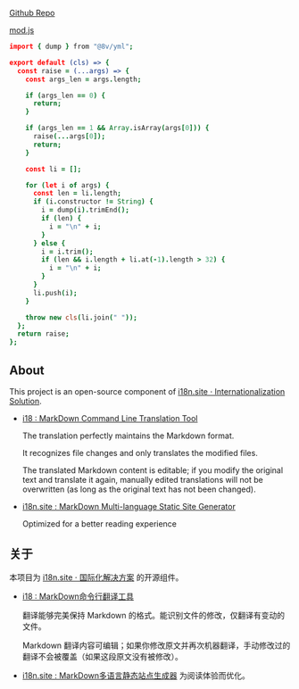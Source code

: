 [Github Repo](https://github.com/i18n-site/deno/tree/dev/raise)

[mod.js](./mod.js)

```coffee
import { dump } from "@8v/yml";

export default (cls) => {
  const raise = (...args) => {
    const args_len = args.length;

    if (args_len == 0) {
      return;
    }

    if (args_len == 1 && Array.isArray(args[0])) {
      raise(...args[0]);
      return;
    }

    const li = [];

    for (let i of args) {
      const len = li.length;
      if (i.constructor != String) {
        i = dump(i).trimEnd();
        if (len) {
          i = "\n" + i;
        }
      } else {
        i = i.trim();
        if (len && i.length + li.at(-1).length > 32) {
          i = "\n" + i;
        }
      }
      li.push(i);
    }

    throw new cls(li.join(" "));
  };
  return raise;
};
```

## About

This project is an open-source component of
[i18n.site ⋅ Internationalization Solution](https://i18n.site).

- [i18 : MarkDown Command Line Translation Tool](https://i18n.site/i18)

  The translation perfectly maintains the Markdown format.

  It recognizes file changes and only translates the modified files.

  The translated Markdown content is editable; if you modify the original text
  and translate it again, manually edited translations will not be overwritten
  (as long as the original text has not been changed).

- [i18n.site : MarkDown Multi-language Static Site Generator](https://i18n.site/i18n.site)

  Optimized for a better reading experience

## 关于

本项目为 [i18n.site ⋅ 国际化解决方案](https://i18n.site) 的开源组件。

- [i18 : MarkDown命令行翻译工具](https://i18n.site/i18)

  翻译能够完美保持 Markdown 的格式。能识别文件的修改，仅翻译有变动的文件。

  Markdown
  翻译内容可编辑；如果你修改原文并再次机器翻译，手动修改过的翻译不会被覆盖（如果这段原文没有被修改）。

- [i18n.site : MarkDown多语言静态站点生成器](https://i18n.site/i18n.site)
  为阅读体验而优化。
